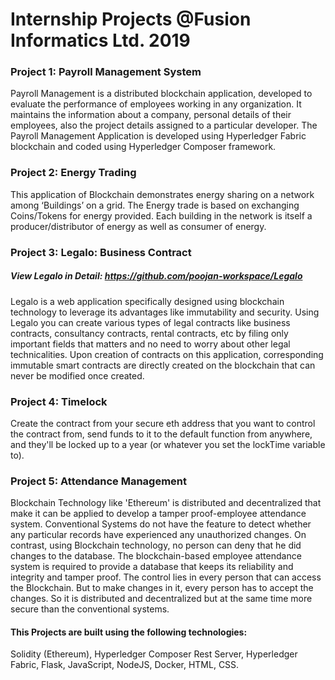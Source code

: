 # Internship Projects @Fusion Informatics Ltd. 2019

### Project 1: Payroll Management System
Payroll Management is a distributed blockchain application, developed to evaluate the performance of employees working in any organization. It maintains the information about a company, personal details of their employees, also the project details assigned to a particular developer. The Payroll Management Application is developed using Hyperledger Fabric blockchain and coded using Hyperledger Composer framework.

### Project 2: Energy Trading
This application of Blockchain demonstrates energy sharing on a network among ‘Buildings’ on a grid. The Energy trade is based on exchanging Coins/Tokens for energy provided. Each building in the network is itself a producer/distributor of energy as well as consumer of energy.

### Project 3: Legalo: Business Contract
##### View Legalo in Detail: https://github.com/poojan-workspace/Legalo
Legalo is a web application specifically designed using blockchain technology to leverage its advantages like immutability and security. Using Legalo you can create various types of legal contracts like business contracts, consultancy contracts, rental contracts, etc by filing only important fields that matters and no need to worry about other legal technicalities. Upon creation of contracts on this application, corresponding immutable smart contracts are directly created on the blockchain that can never be modified once created.

### Project 4: Timelock
Create the contract from your secure eth address that you want to control the contract from, send funds to it to the default function from anywhere, and they'll be locked up to a year (or whatever you set the lockTime variable to).

### Project 5: Attendance Management
Blockchain Technology like 'Ethereum' is distributed and decentralized that make it can be applied to develop a tamper proof-employee attendance system. Conventional Systems do not have the feature to detect whether any particular records have experienced any unauthorized changes. On contrast, using Blockchain technology, no person can deny that he did changes to the database. The blockchain-based employee attendance system is required to provide a database that keeps its reliability and integrity and tamper proof. The control lies in every person that can access the Blockchain. But to make changes in it, every person has to accept the changes. So it is distributed and decentralized but at the same time more secure than the conventional systems.

#### This Projects are built using the following technologies:
 Solidity (Ethereum), Hyperledger Composer Rest Server, Hyperledger Fabric, Flask, JavaScript, NodeJS, Docker, HTML, CSS.
